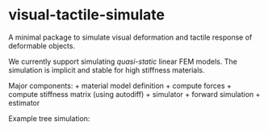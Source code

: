 # visual-tactile-simulate

A minimal package to simulate visual deformation and tactile response of deformable objects.

We currently support simulating *quasi-static* linear FEM models. The simulation is implicit and stable for high stiffness materials.

Major components:
    + material model definition
        + compute forces
        + compute stiffness matrix (using autodiff)
    + simulator
        + forward simulation
    + estimator

Example tree simulation: